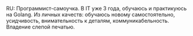 RU:
Программист-самоучка. В IT уже 3 года, обучаюсь и практикуюсь на Golang. 
Из личных качеств: обучаюсь новому самостоятельно, усидчивость, внимательность к деталям, коммуникабельность.
Владение слепой печатью.

